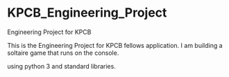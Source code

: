 # KPCB_Engineering_Project
Engineering Project for KPCB 

This is the Engineering Project for KPCB fellows application. I am building a soltaire game 
that runs on the console. 

using python 3 and standard libraries. 
